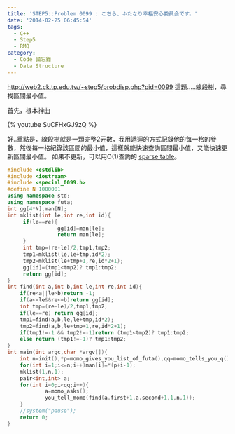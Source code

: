 ```yaml
---
title: 'STEP5::Problem 0099 : こちら、ふたなり幸福安心委員会です。'
date: '2014-02-25 06:45:54'
tags:
  - C++
  - Step5
  - RMQ
category:
  - Code 備忘錄
  - Data Structure
---
```



http://web2.ck.tp.edu.tw/~step5/probdisp.php?pid=0099
這題.....線段樹，尋找區間最小值。

<!--more-->

首先，根本神曲


{% youtube SuCFHxGJ9zQ %}


好..重點是，線段樹就是一顆完整2元數，我用遞迴的方式記錄他的每一格的參數，然後每一格紀錄該區間的最小值，這樣就能快速查詢區間最小值，又能快速更新區間最小值。 如果不更新，可以用O(1)查詢的 [sparse table](http://www.felix021.com/blog/read.php?1066)。 


``` c++
#include <cstdlib>
#include <iostream>
#include <special_0099.h>
#define N 1000001
using namespace std;
using namespace futa;
int gg[4*N],man[N];
int mklist(int le,int re,int id){
     if(le==re){
                gg[id]=man[le];
                return man[le];
     }
     int tmp=(re-le)/2,tmp1,tmp2;
     tmp1=mklist(le,le+tmp,id*2);
     tmp2=mklist(le+tmp+1,re,id*2+1);
     gg[id]=(tmp1<tmp2)? tmp1:tmp2;
     return gg[id];
}
int find(int a,int b,int le,int re,int id){
    if(re<a||le>b)return -1;
    if(a<=le&&re<=b)return gg[id];
    int tmp=(re-le)/2,tmp1,tmp2;
    if(le==re) return gg[id];
    tmp1=find(a,b,le,le+tmp,id*2);
    tmp2=find(a,b,le+tmp+1,re,id*2+1);
    if(tmp1!=-1 && tmp2!=-1)return (tmp1<tmp2)? tmp1:tmp2;
    else return (tmp1!=-1)? tmp1:tmp2;
}
int main(int argc,char *argv[]){
    int n=init(),*p=momo_gives_you_list_of_futa(),qq=momo_tells_you_q();
    for(int i=1;i<=n;i++)man[i]=*(p+i-1);
    mklist(1,n,1);
    pair<int,int> a;
    for(int i=0;i<qq;i++){
            a=momo_asks();
            you_tell_momo(find(a.first+1,a.second+1,1,n,1));
    }
    //system("pause");
    return 0;
} 
```